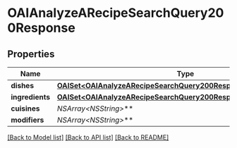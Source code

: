 # OAIAnalyzeARecipeSearchQuery200Response

## Properties
Name | Type | Description | Notes
------------ | ------------- | ------------- | -------------
**dishes** | [**OAISet&lt;OAIAnalyzeARecipeSearchQuery200ResponseDishesInner&gt;***](OAIAnalyzeARecipeSearchQuery200ResponseDishesInner.md) |  | 
**ingredients** | [**OAISet&lt;OAIAnalyzeARecipeSearchQuery200ResponseIngredientsInner&gt;***](OAIAnalyzeARecipeSearchQuery200ResponseIngredientsInner.md) |  | 
**cuisines** | **NSArray&lt;NSString*&gt;*** |  | 
**modifiers** | **NSArray&lt;NSString*&gt;*** |  | 

[[Back to Model list]](../README.md#documentation-for-models) [[Back to API list]](../README.md#documentation-for-api-endpoints) [[Back to README]](../README.md)



